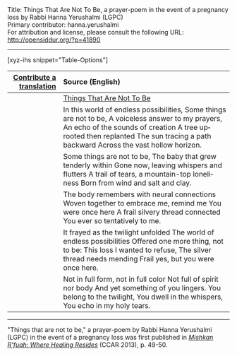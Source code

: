 <html>
<head></head>
<body>
Title: Things That Are Not To Be, a prayer-poem in the event of a pregnancy loss by Rabbi Hanna Yerushalmi (LGPC)<br />
Primary contributor: hanna.yerushalmi<br />
For attribution and license, please consult the following URL: <a href="http://opensiddur.org/?p=41890">http://opensiddur.org/?p=41890</a>
<p />
<hr />

[xyz-ihs snippet="Table-Options"]<table style="margin-left: auto; margin-right: auto;" class="draggable">
<thead><tr><th id="x" style="text-align: right;"><a href="/contribute/upload/">Contribute a translation</a></th><th style="text-align: left;">Source (English)</th></tr></thead>
<tbody>
<tr><td style="vertical-align:top;">
<div class="liturgy" lang="he" style="text-align: right;">

</div></td>

<td style="vertical-align:top;">
<div class="english" lang="en" style="text-align: left;">
<u>Things That Are Not To Be</u>
</div></td></tr>


<tr><td style="vertical-align:top;">
<div class="liturgy" lang="he" style="text-align: right;">

</div></td>

<td style="vertical-align:top;">
<div class="english" lang="en" style="text-align: left;">
In this world of endless possibilities,
Some things are not to be,
A voiceless answer to my prayers,
An echo of the sounds of creation
A tree uprooted then replanted
The sun tracing a path backward
Across the vast hollow horizon.
</div></td></tr>


<tr><td style="vertical-align:top;">
<div class="liturgy" lang="he" style="text-align: right;">

</div></td>

<td style="vertical-align:top;">
<div class="english" lang="en" style="text-align: left;">
Some things are not to be,
The baby that grew tenderly within
Gone now, leaving whispers and flutters
A trail of tears, a mountain-top loneliness
Born from wind and salt and clay.
</div></td></tr>


<tr><td style="vertical-align:top;">
<div class="liturgy" lang="he" style="text-align: right;">

</div></td>

<td style="vertical-align:top;">
<div class="english" lang="en" style="text-align: left;">
The body remembers with neural connections 
Woven together to embrace me, remind me 
You were once here
A frail silvery thread connected
You ever so tentatively to me.
</div></td></tr>


<tr><td style="vertical-align:top;">
<div class="liturgy" lang="he" style="text-align: right;">

</div></td>

<td style="vertical-align:top;">
<div class="english" lang="en" style="text-align: left;">
It frayed as the twilight unfolded
The world of endless possibilities
Offered one more thing, not to be:
This loss I wanted to refuse,
The silver thread needs mending
Frail yes, but you were once here.
</div></td></tr>


<tr><td style="vertical-align:top;">
<div class="liturgy" lang="he" style="text-align: right;">

</div></td>

<td style="vertical-align:top;">
<div class="english" lang="en" style="text-align: left;">
Not in full form, not in full color
Not full of spirit nor body
And yet something of you lingers.
You belong to the twilight,
You dwell in the whispers,
You echo in my holy tears.
</div></td></tr>
</tbody></table>

<hr />

"Things that are not to be," a prayer-poem by Rabbi Hanna Yerushalmi (LGPC) in the event of a pregnancy loss was first published in <em><a href="https://www.ccarpress.org/shopping_product_detail.asp?pid=50135">Mishkan R'fuah: Where Healing Resides</a></em> (CCAR 2013), p. 49-50.

&nbsp;
</body>
</html>